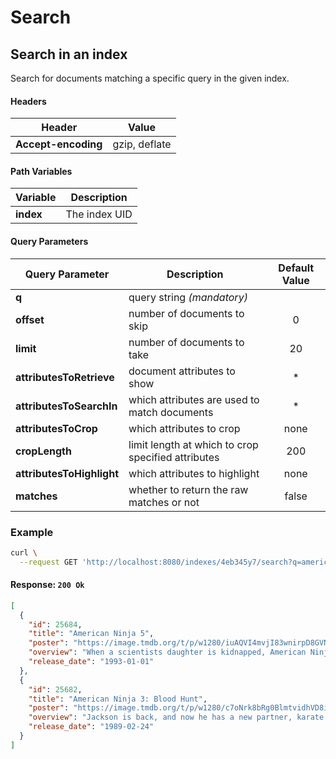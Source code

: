 # Search

## Search in an index

<RouteHighlighter method="GET" route="/indexes/:index/search"/>

Search for documents matching a specific query in the given index.

#### Headers

| Header              | Value         |
|---------------------|---------------|
| **Accept-encoding** | gzip, deflate |

#### Path Variables

| Variable  | Description   |
|-----------|---------------|
| **index** | The index UID |

#### Query Parameters

| Query Parameter           | Description                                        | Default Value |
|---------------------------|----------------------------------------------------|:-------------:|
| **q**                     | query string _(mandatory)_                         |               |
| **offset**                | number of documents to skip                        | 0             |
| **limit**                 | number of documents to take                        | 20            |
| **attributesToRetrieve**  | document attributes to show                        | *             |
| **attributesToSearchIn**  | which attributes are used to match documents       | *             |
| **attributesToCrop**      | which attributes to crop                           | none          |
| **cropLength**            | limit length at which to crop specified attributes | 200           |
| **attributesToHighlight** | which attributes to highlight                      | none          |
| **matches**               | whether to return the raw matches or not           | false         |

### Example

```bash
curl \
  --request GET 'http://localhost:8080/indexes/4eb345y7/search?q=american%20ninja%205'
```

#### Response: `200 Ok`

```json
[
  {
    "id": 25684,
    "title": "American Ninja 5",
    "poster": "https://image.tmdb.org/t/p/w1280/iuAQVI4mvjI83wnirpD8GVNRVuY.jpg",
    "overview": "When a scientists daughter is kidnapped, American Ninja, attempts to find her, but this time he teams up with a youngster he has trained in the ways of the ninja.",
    "release_date": "1993-01-01"
  },
  {
    "id": 25682,
    "title": "American Ninja 3: Blood Hunt",
    "poster": "https://image.tmdb.org/t/p/w1280/c7oNrk8bRg0BlmtvidhVD8ivPYT.jpg",
    "overview": "Jackson is back, and now he has a new partner, karate champion Sean, as they must face a deadly terrorist known as 'The Cobra', who has infected Sean with a virus. Sean and Jackson have no choice but to fight the Cobra and his bands of ninjas.",
    "release_date": "1989-02-24"
  }
]
```

